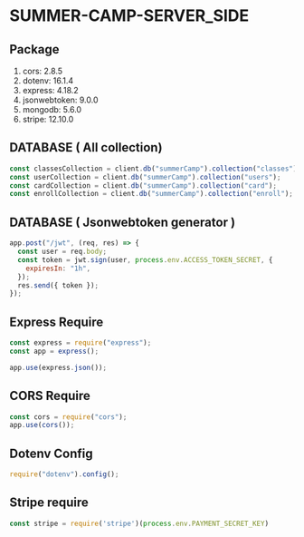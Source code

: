 # SUMMER-CAMP-SERVER_SIDE

## Package

1. cors: 2.8.5
2. dotenv: 16.1.4
3. express: 4.18.2
4. jsonwebtoken: 9.0.0
5. mongodb: 5.6.0
6. stripe: 12.10.0

## DATABASE ( All collection)

```js
const classesCollection = client.db("summerCamp").collection("classes");
const userCollection = client.db("summerCamp").collection("users");
const cardCollection = client.db("summerCamp").collection("card");
const enrollCollection = client.db("summerCamp").collection("enroll");
```

## DATABASE ( Jsonwebtoken generator )

```js
app.post("/jwt", (req, res) => {
  const user = req.body;
  const token = jwt.sign(user, process.env.ACCESS_TOKEN_SECRET, {
    expiresIn: "1h",
  });
  res.send({ token });
});
```

## Express Require

```js
const express = require("express");
const app = express();

app.use(express.json());
```

## CORS Require

```js
const cors = require("cors");
app.use(cors());
```

## Dotenv Config

```js
require("dotenv").config();
```

## Stripe require

```js
const stripe = require('stripe')(process.env.PAYMENT_SECRET_KEY)
```
